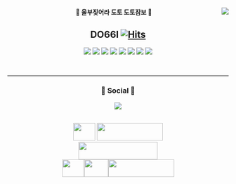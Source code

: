 



<div align="center">
  

<img align="right" src="https://github-readme-stats.vercel.app/api?username=Do66i&theme=dark&show_icons=true" />
  
 #### 🐘 울부짖어라 도토 도토잠보 🦣
 ## DO66I [![Hits](https://hits.seeyoufarm.com/api/count/incr/badge.svg?url=https%3A%2F%2Fgithub.com%2FDo66ihit-counter&count_bg=%236B42B4&title_bg=%23C2B6B6&icon=counter-strike.svg&icon_color=%23FFF8F8&title=hits&edge_flat=true)](https://hits.seeyoufarm.com)


<p>
<img src="https://img.shields.io/badge/Vue-4FC08D?style=for-the-badge&logo=Vue.js&logoColor=white">
<img src="https://img.shields.io/badge/React-61DAFB?style=for-the-badge&logo=React&logoColor=white">
<img src="https://img.shields.io/badge/Axios-5A29E4?style=for-the-badge&logo=Axios&logoColor=white">
<img src="https://img.shields.io/badge/JavaScript-F7DF1E?style=for-the-badge&logo=JavaScript&logoColor=white">
<img src="https://img.shields.io/badge/Git-F05032?style=for-the-badge&logo=Git&logoColor=white">
<img src="https://img.shields.io/badge/Visual Studio-5C2D91?style=for-the-badge&logo=Visual Studio&logoColor=white">
<img src="https://img.shields.io/badge/Slack-4A154B?style=for-the-badge&logo=Slack&logoColor=white">
<img src="https://img.shields.io/badge/Stack Overflow-F58025?style=for-the-badge&logo=Stack Overflow&logoColor=white">
<!--<img src="https://img.shields.io/badge/Apple-000000?style=for-the-badge&logo=Apple&logoColor=white">-->
</p>
  </br>

---

  

<div>
<h3 align="center"><b>🐋 Social 🦭</b></h3>
<p align="center">
<a href="https://velog.io/@do66i"><img src="http://img.shields.io/badge/-Velog-20c997?style=for-the-badge&link=https://velog.io/@do66i"/></a>
  </br>
  </br>
</p>
  <img style="width: 50px; height: 40px;" src="https://img.shields.io/badge/-green?style=social&logo=Nike&logoColor=111111"/>
<img style="width: 150px; height: 40px;" src="https://img.shields.io/badge/LOVE-green?style=social&logo=Adidas&logoColor=000000"/></div>
<img style="width: 180px; height: 40px;" src="https://img.shields.io/badge/COFFEE-green?style=social&logo=Starbucks&logoColor=006241" /><br/>
<img style="width: 50px; height: 40px;" src="https://img.shields.io/badge/-green?style=social&logo=Discord&logoColor=5865F2"/><img style="width: 55px; height: 40px;" src="https://img.shields.io/badge/-green?style=social&logo=Steam&logoColor=#000000"/><img style="width: 150px; height: 40px;" src="https://img.shields.io/badge/GAME-green?style=social&logo=Battle.net&logoColor=148EFF"/>



</div>

